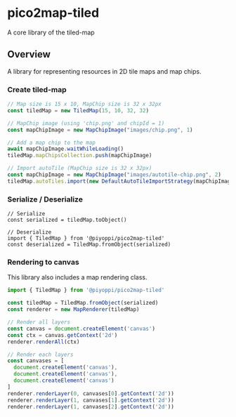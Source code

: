 # pico2map-tiled

A core library of the tiled-map

## Overview

A library for representing resources in 2D tile maps and map chips.

### Create tiled-map

```js
// Map size is 15 x 10, MapChip size is 32 x 32px
const tiledMap = new TiledMap(15, 10, 32, 32)

// MapChip image (using 'chip.png' and chipId = 1)
const mapChipImage = new MapChipImage("images/chip.png", 1)

// Add a map chip to the map
await mapChipImage.waitWhileLoading()
tiledMap.mapChipsCollection.push(mapChipImage)

// Import autoTile (MapChip size is 32 x 32px)
const mapChipImage = new MapChipImage("images/autotile-chip.png", 2)
tiledMap.autoTiles.import(new DefaultAutoTileImportStrategy(mapChipImage, 32, 32))
```

### Serialize / Deserialize

```
// Serialize
const serialized = tiledMap.toObject()

// Deserialize
import { TiledMap } from '@piyoppi/pico2map-tiled'
const deserialized = TiledMap.fromObject(serialized)
```

### Rendering to canvas

This library also includes a map rendering class.

```js
import { TiledMap } from '@piyoppi/pico2map-tiled'

const tiledMap = TiledMap.fromObject(serialized)
const renderer = new MapRenderer(tiledMap)

// Render all layers
const canvas = document.createElement('canvas')
const ctx = canvas.getContext('2d')
renderer.renderAll(ctx)

// Render each layers
const canvases = [
  document.createElement('canvas'),
  document.createElement('canvas'),
  document.createElement('canvas')
]
renderer.renderLayer(0, canvases[0].getContext('2d'))
renderer.renderLayer(1, canvases[1].getContext('2d'))
renderer.renderLayer(1, canvases[2].getContext('2d'))
```
